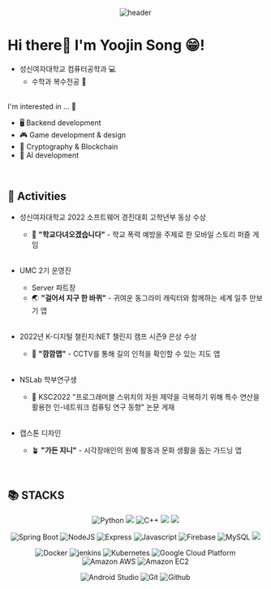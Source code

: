 <div align="center">
  
  ![header](https://capsule-render.vercel.app/api?type=Waving&color=bfcdff&height=200&section=header&text=Uzin's%20Github!&fontColor=7cacd8&fontSize=70&fontAlignY=40&animation=scaleIn)

<div align="left"> 
  
  # Hi there👋 I'm Yoojin Song 😁! 
  - 성신여자대학교 컴퓨터공학과 💻
    + 수학과 복수전공 📐
      <br><br>

  I'm interested in ... 💭
  - 🖥 Backend development 
  - 🎮 Game development & design 
  - 🔐 Cryptography & Blockchain
  - 🤖 AI development
  
<br> 
<div align=left><h2>🌟 Activities </h2></div>

  - 성신여자대학교 2022 소프트웨어 경진대회 고학년부 동상 수상
    + 🏫 **"학교다녀오겠습니다"** - 학교 폭력 예방을 주제로 한 모바일 스토리 퍼즐 게임
    

    <br> 
  - UMC 2기 운영진
    + Server 파트장
    + 🌏 **"걸어서 지구 한 바퀴"** - 귀여운 동그라미 캐릭터와 함께하는 세계 일주 만보기 앱
    
    <br>  
  - 2022년 K-디지털 챌린지:NET 챌린지 캠프 시즌9 은상 수상
    + 🚩 **"깜깜맵"** - CCTV를 통해 길의 인적을 확인할 수 있는 지도 앱
    
    <br>
  - NSLab 학부연구생
    + 📄 KSC2022 "프로그래머블 스위치의 자원 제약을 극복하기 위해 특수 연산을 활용한 인-네트워크 컴퓨팅 연구 동향" 논문 게재
    
    <br> 
  - 캡스톤 디자인
    + 🪴 **"가든 지니"** - 시각장애인의 원예 활동과 문화 생활을 돕는 가드닝 앱

  
</div>
<br> 
<div align=left><h2>📚 STACKS</h2></div>

<div align=center> 
  
  ![Python](http://img.shields.io/badge/-Python-3776ab?style=for-the-badge&logo=Python&logoColor=white) 
  <img src="https://img.shields.io/badge/C-00599C?style=for-the-badge&logo=C&logoColor=white"/> 
  ![C++](http://img.shields.io/badge/-C++-00599c?style=for-the-badge&logo=C%2B%2B&logoColor=white)
  <img src="https://img.shields.io/badge/java-007396?style=for-the-badge&logo=java&logoColor=white">
  <img src="https://img.shields.io/badge/c%23-%23239120.svg?style=for-the-badge&logo=c-sharp&logoColor=white"/>

  ![Spring Boot](http://img.shields.io/badge/-Spring_Boot-6DB33F?style=for-the-badge&logo=spring&logoColor=white)
  ![NodeJS](http://img.shields.io/badge/-Node.js-333?style=for-the-badge&logo=Node.js)
  ![Express](http://img.shields.io/badge/-Express-000000?style=for-the-badge&logo=Express&logoColor=white)
  ![Javascript](http://img.shields.io/badge/-Javascript-f7e018?style=for-the-badge&logo=javascript&logoColor=black) 
  ![Firebase](http://img.shields.io/badge/-Firebase-2C384A?style=for-the-badge&logo=firebase)
  ![MySQL](https://img.shields.io/badge/MySQL-4479A1?style=for-the-badge&logo=MySQL&logoColor=white)
  <img src="https://img.shields.io/badge/flask-000000?style=for-the-badge&logo=flask&logoColor=white">
  
  ![Docker](http://img.shields.io/badge/-Docker-2496ED?style=for-the-badge&logo=Docker&logoColor=white)
  ![jenkins](http://img.shields.io/badge/-Jenkins-D24939?style=for-the-badge&logo=Jenkins&logoColor=white)
  ![Kubernetes](http://img.shields.io/badge/-Kubernetes-326CE5?style=for-the-badge&logo=Kubernetes&logoColor=white)
  ![Google Cloud Platform](http://img.shields.io/badge/-Google_Cloud_Platform-34ab53?style=for-the-badge&logo=GoogleCloud)
  ![Amazon AWS](http://img.shields.io/badge/-Amazon_AWS-232F3E?style=for-the-badge&logo=AmazonAWS)
  ![Amazon EC2](http://img.shields.io/badge/-Amazon_EC2-FF9900?style=for-the-badge&logo=Amazon%20EC2&logoColor=white)
  
  
  ![Android Studio](http://img.shields.io/badge/-Android_Studio-3DDC84?style=for-the-badge&logo=Android%20Studio&logoColor=white)
  ![Git](http://img.shields.io/badge/-Git-f05032?style=for-the-badge&logo=Git&logoColor=white)
  ![Github](http://img.shields.io/badge/-Github-181717?style=for-the-badge&logo=Github&logoColor=white)
  
</div>

</div>

